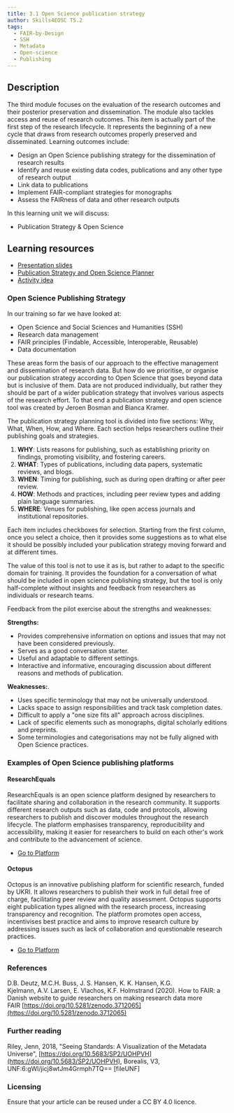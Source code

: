 ```yaml
---
title: 3.1 Open Science publication strategy
author: Skills4EOSC T5.2
tags:
  - FAIR-by-Design
  - SSH
  - Metadata
  - Open-science
  - Publishing
---
```

## Description

The third module focuses on the evaluation of the research outcomes and their posterior preservation and dissemination. The module also tackles access and reuse of research outcomes. This item is actually part of the first step of the research lifecycle. It represents the beginning of a new cycle that draws from research outcomes properly preserved and disseminated. Learning outcomes include: 

- Design an Open Science publishing strategy for the dissemination of research results
- Identify and reuse existing data codes, publications and any other type of research output
- Link data to publications
- Implement FAIR-compliant strategies for monographs
- Assess the FAIRness of data and other research outputs

In this learning unit we will discuss:

- Publication Strategy & Open Science

## Learning resources

- [Presentation slides](https://docs.google.com/presentation/d/1hGrxEsmNoI7f0q6E7W_tcjXkhsmUIjkA/edit?usp=sharing&ouid=102604071504748959042&rtpof=true&sd=true)
- [Publication Strategy and Open Science Planner](https://docs.google.com/spreadsheets/d/1aGHBBlu7LSgXlbejVcPxDYXKBy-qPQyze885YX3xi_0/edit?usp=sharing)
- [Activity idea](https://docs.google.com/document/d/10mF3wvRh-8EOu6Q1Vy867zp-J4iorVmJcAzK4tY8iRs/edit?usp=sharing)

### Open Science Publishing Strategy

In our training so far we have looked at:

- Open Science and Social Sciences and Humanities (SSH)
- Research data management
- FAIR principles (Findable, Accessible, Interoperable, Reusable)
- Data documentation

These areas form the basis of our approach to the effective management and dissemination of research data. But how do we prioritise, or organise our publication strategy according to Open Science that goes beyond data but is inclusive of them. Data are not produced individually, but rather they should be part of a wider publication strategy that involves various aspects of the research effort. To that end a publication strategy and open science tool was created by Jeroen Bosman and Bianca Kramer. 

The publication strategy planning tool is divided into five sections: Why, What, When, How, and Where. Each section helps researchers outline their publishing goals and strategies.

1. **WHY**: Lists reasons for publishing, such as establishing priority on findings, promoting visibility, and fostering careers.
2. **WHAT**: Types of publications, including data papers, systematic reviews, and blogs.
3. **WHEN**: Timing for publishing, such as during open drafting or after peer review.
4. **HOW**: Methods and practices, including peer review types and adding plain language summaries.
5. **WHERE**: Venues for publishing, like open access journals and institutional repositories.

Each item includes checkboxes for selection. Starting from the first column, once you select a choice, then it provides some suggestions as to what else it should be possibly included your publication strategy moving forward and at different times. 

The value of this tool is not to use it as is, but rather to adapt to the specific domain for training. It provides the foundation for a conversation of what should be included in open science publishing strategy, but the tool is only half-complete without insights and feedback from researchers as individuals or research teams. 

Feedback from the pilot exercise about the strengths and weaknesses: 

**Strengths:**

- Provides comprehensive information on options and issues that may not have been considered previously.
- Serves as a good conversation starter.
- Useful and adaptable to different settings.
- Interactive and informative, encouraging discussion about different reasons and methods of publication.

**Weaknesses:**.

- Uses specific terminology that may not be universally understood.
- Lacks space to assign responsibilities and track task completion dates.
- Difficult to apply a "one size fits all" approach across disciplines.
- Lack of specific elements such as monographs, digital scholarly editions and preprints.
- Some terminologies and categorisations may not be fully aligned with Open Science practices.

### Examples of Open Science publishing platforms

#### ResearchEquals

ResearchEquals is an open science platform designed by researchers to facilitate sharing and collaboration in the research community. It supports different research outputs such as data, code and protocols, allowing researchers to publish and discover modules throughout the research lifecycle. The platform emphasises transparency, reproducibility and accessibility, making it easier for researchers to build on each other's work and contribute to the advancement of science.

- [Go to Platform](https://www.researchequals.com/)

#### Octopus

Octopus is an innovative publishing platform for scientific research, funded by UKRI. It allows researchers to publish their work in full detail free of charge, facilitating peer review and quality assessment. Octopus supports eight publication types aligned with the research process, increasing transparency and recognition. The platform promotes open access, incentivises best practice and aims to improve research culture by addressing issues such as lack of collaboration and questionable research practices.

- [Go to Platform](https://www.octopus.ac/)
### References

D.B. Deutz, M.C.H. Buss, J. S. Hansen, K. K. Hansen, K.G. Kjelmann, A.V. Larsen, E. Vlachos, K.F. Holmstrand (2020). How to FAIR: a Danish website to guide researchers on making research data more FAIR [https://doi.org/10.5281/zenodo.3712065](https://doi.org/10.5281/zenodo.3712065)
### Further reading

Riley, Jenn, 2018, "Seeing Standards: A Visualization of the Metadata Universe", [https://doi.org/10.5683/SP2/UOHPVH](https://doi.org/10.5683/SP2/UOHPVH), Borealis, V3, UNF:6:gWl/jicj8wtJm4Grmph7TQ== [fileUNF]
### Licensing

Ensure that your article can be reused under a CC BY 4.0 licence.